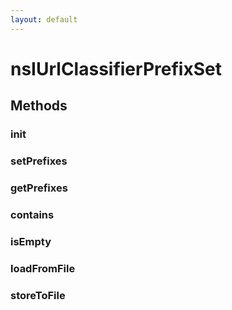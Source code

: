 ```yaml
---
layout: default
---
```


# nsIUrlClassifierPrefixSet #

## Methods ##

### init ###

### setPrefixes ###

### getPrefixes ###

### contains ###

### isEmpty ###

### loadFromFile ###

### storeToFile ###
